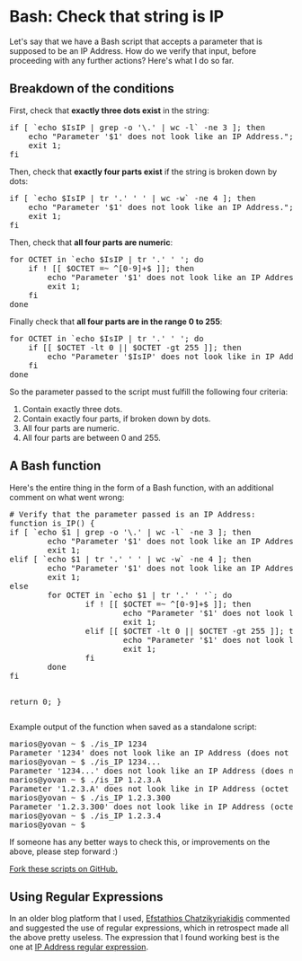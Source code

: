 <!-- -
Title: Bash: Check that string is IP
Description: Some non-regex ways to validate an IP in Bash
First Published: 2013-05-10
Last Updated: 2015-03-23
- -->

Bash: Check that string is IP
=============================

Let's say that we have a Bash script that accepts a parameter that is 
supposed to be an IP Address. How do we verify that input, before 
proceeding with any further actions? Here's what I do so far.

Breakdown of the conditions
---------------------------

First, check that <strong>exactly three dots exist</strong> in the string:
<pre>
if [ `echo $IsIP | grep -o '\.' | wc -l` -ne 3 ]; then
    echo "Parameter '$1' does not look like an IP Address.";
    exit 1;
fi
</pre>

Then, check that <strong>exactly four parts exist</strong> if the string is broken down by dots:
<pre>
if [ `echo $IsIP | tr '.' ' ' | wc -w` -ne 4 ]; then
    echo "Parameter '$1' does not look like an IP Address.";
    exit 1;
fi
</pre>

Then, check that <strong>all four parts are numeric</strong>:
<pre>
for OCTET in `echo $IsIP | tr '.' ' '; do
    if ! [[ $OCTET =~ ^[0-9]+$ ]]; then
        echo "Parameter '$1' does not look like an IP Address.";
        exit 1;
    fi
done
</pre>

Finally check that <strong>all four parts are in the range 0 to 255</strong>:
<pre>
for OCTET in `echo $IsIP | tr '.' ' '; do
    if [[ $OCTET -lt 0 || $OCTET -gt 255 ]]; then
        echo "Parameter '$IsIP' does not look like in IP Address (octet '$OCTET' in not in range 0-255).";
    fi
done
</pre>

So the parameter passed to the script must fulfill the following four criteria:
<ol>
<li>Contain exactly three dots.</li>
<li>Contain exactly four parts, if broken down by dots.</li>
<li>All four parts are numeric.</li>
<li>All four parts are between 0 and 255.</li></ol>

<h2>A Bash function</h2>
Here's the entire thing in the form of a Bash function, with an additional comment on what went wrong:
<pre>
# Verify that the parameter passed is an IP Address:
function is_IP() {
if [ `echo $1 | grep -o '\.' | wc -l` -ne 3 ]; then
        echo "Parameter '$1' does not look like an IP Address (does not contain 3 dots).";
        exit 1;
elif [ `echo $1 | tr '.' ' ' | wc -w` -ne 4 ]; then
        echo "Parameter '$1' does not look like an IP Address (does not contain 4 octets).";
        exit 1;
else
        for OCTET in `echo $1 | tr '.' ' '`; do
                if ! [[ $OCTET =~ ^[0-9]+$ ]]; then
                        echo "Parameter '$1' does not look like in IP Address (octet '$OCTET' is not numeric).";
                        exit 1;
                elif [[ $OCTET -lt 0 || $OCTET -gt 255 ]]; then
                        echo "Parameter '$1' does not look like in IP Address (octet '$OCTET' in not in range 0-255).";
                        exit 1;
                fi
        done
fi

return 0;
}
</pre>

Example output of the function when saved as a standalone script:
<pre>
marios@yovan ~ $ ./is_IP 1234
Parameter '1234' does not look like an IP Address (does not contain 3 dots).
marios@yovan ~ $ ./is_IP 1234...
Parameter '1234...' does not look like an IP Address (does not contain 4 octets).
marios@yovan ~ $ ./is_IP 1.2.3.A
Parameter '1.2.3.A' does not look like in IP Address (octet 'A' is not numeric).
marios@yovan ~ $ ./is_IP 1.2.3.300
Parameter '1.2.3.300' does not look like in IP Address (octet '300' in not in range 0-255).
marios@yovan ~ $ ./is_IP 1.2.3.4
marios@yovan ~ $
</pre>

If someone has any better ways to check this, or improvements on the above, please step forward :)

<a href="https://github.com/marios-zindilis/Scripts/tree/master/Bash" title="Fork this script on GitHub.">Fork these scripts on GitHub.</a>

Using Regular Expressions
-------------------------

In an older blog platform that I used, [Efstathios Chatzikyriakidis](http://efxa.org/) 
commented and suggested the use of regular expressions, which in 
retrospect made all the above pretty useless. The expression that I 
found working best is the one at [IP Address regular expression](http://www.geekzilla.co.uk/View0CBFD9A7-621D-4B0C-9554-91FD48AADC77.htm).
